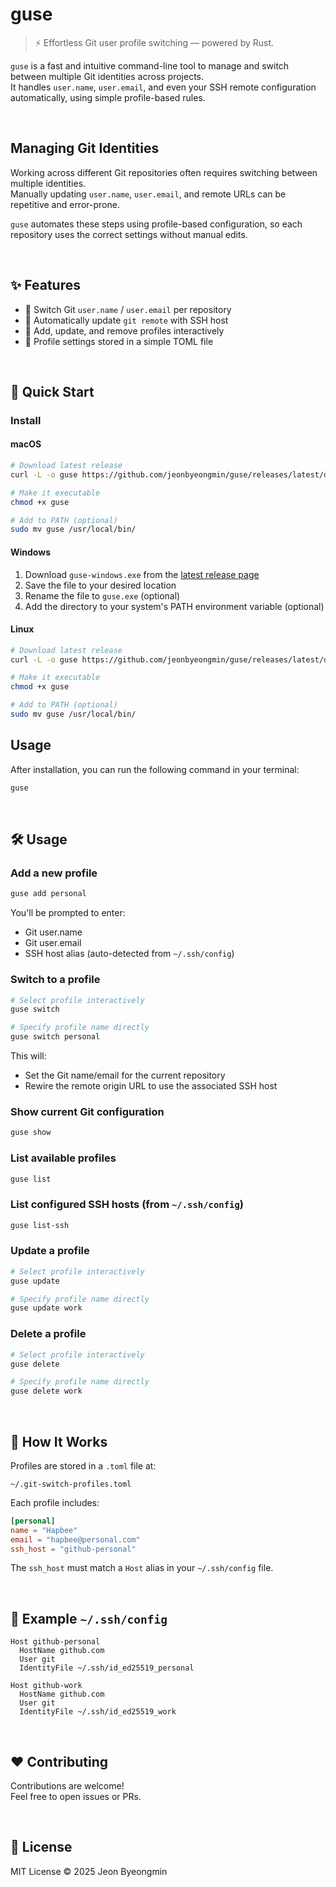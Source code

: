 # guse

> ⚡ Effortless Git user profile switching — powered by Rust.

`guse` is a fast and intuitive command-line tool to manage and switch between multiple Git identities across projects.  
It handles `user.name`, `user.email`, and even your SSH remote configuration automatically, using simple profile-based rules.

<br>

## Managing Git Identities

Working across different Git repositories often requires switching between multiple identities.  
Manually updating `user.name`, `user.email`, and remote URLs can be repetitive and error-prone.

`guse` automates these steps using profile-based configuration, so each repository uses the correct settings without manual edits.

<br>

## ✨ Features

- 🔁 Switch Git `user.name` / `user.email` per repository
- 🔐 Automatically update `git remote` with SSH host
- 📝 Add, update, and remove profiles interactively
- 💾 Profile settings stored in a simple TOML file

<br>

## 🚀 Quick Start

### Install

#### macOS

```bash
# Download latest release
curl -L -o guse https://github.com/jeonbyeongmin/guse/releases/latest/download/guse-macos

# Make it executable
chmod +x guse

# Add to PATH (optional)
sudo mv guse /usr/local/bin/
```

#### Windows

1. Download `guse-windows.exe` from the [latest release page](https://github.com/jeonbyeongmin/guse/releases/latest)
2. Save the file to your desired location
3. Rename the file to `guse.exe` (optional)
4. Add the directory to your system's PATH environment variable (optional)

#### Linux

```bash
# Download latest release
curl -L -o guse https://github.com/jeonbyeongmin/guse/releases/latest/download/guse-linux

# Make it executable
chmod +x guse

# Add to PATH (optional)
sudo mv guse /usr/local/bin/
```

## Usage

After installation, you can run the following command in your terminal:

```bash
guse
```

<br>

## 🛠️ Usage

### Add a new profile

```bash
guse add personal
```

You'll be prompted to enter:

- Git user.name
- Git user.email
- SSH host alias (auto-detected from `~/.ssh/config`)

### Switch to a profile

```bash
# Select profile interactively
guse switch

# Specify profile name directly
guse switch personal
```

This will:

- Set the Git name/email for the current repository
- Rewire the remote origin URL to use the associated SSH host

### Show current Git configuration

```bash
guse show
```

### List available profiles

```bash
guse list
```

### List configured SSH hosts (from `~/.ssh/config`)

```bash
guse list-ssh
```

### Update a profile

```bash
# Select profile interactively
guse update

# Specify profile name directly
guse update work
```

### Delete a profile

```bash
# Select profile interactively
guse delete

# Specify profile name directly
guse delete work
```

<br>

## 🧠 How It Works

Profiles are stored in a `.toml` file at:

```
~/.git-switch-profiles.toml
```

Each profile includes:

```toml
[personal]
name = "Hapbee"
email = "hapbee@personal.com"
ssh_host = "github-personal"
```

The `ssh_host` must match a `Host` alias in your `~/.ssh/config` file.

<br>

## 🔐 Example `~/.ssh/config`

```ssh
Host github-personal
  HostName github.com
  User git
  IdentityFile ~/.ssh/id_ed25519_personal

Host github-work
  HostName github.com
  User git
  IdentityFile ~/.ssh/id_ed25519_work
```

<br>

## ❤️ Contributing

Contributions are welcome!  
Feel free to open issues or PRs.

<br>

## 📜 License

MIT License © 2025 Jeon Byeongmin
